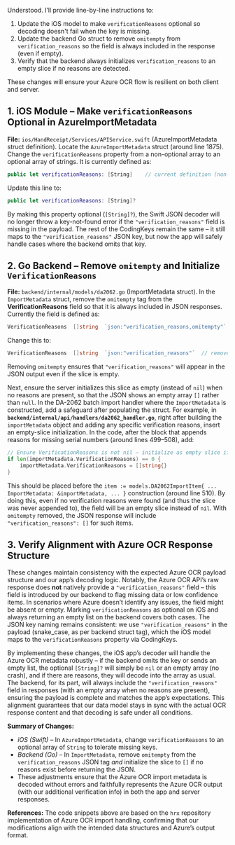 Understood. I’ll provide line-by-line instructions to:

1. Update the iOS model to make `verificationReasons` optional so decoding doesn't fail when the key is missing.
2. Update the backend Go struct to remove `omitempty` from `verification_reasons` so the field is always included in the response (even if empty).
3. Verify that the backend always initializes `verification_reasons` to an empty slice if no reasons are detected.

These changes will ensure your Azure OCR flow is resilient on both client and server.


## 1. **iOS Module – Make `verificationReasons` Optional in AzureImportMetadata**

**File:** `ios/HandReceipt/Services/APIService.swift` (AzureImportMetadata struct definition). Locate the `AzureImportMetadata` struct (around line 1875). Change the `verificationReasons` property from a non-optional array to an optional array of strings. It is currently defined as:

```swift
public let verificationReasons: [String]    // current definition (non-optional):contentReference[oaicite:1]{index=1}
```

Update this line to:

```swift
public let verificationReasons: [String]?
```

By making this property optional (`[String]?`), the Swift JSON decoder will no longer throw a key-not-found error if the `"verification_reasons"` field is missing in the payload. The rest of the CodingKeys remain the same – it still maps to the `"verification_reasons"` JSON key, but now the app will safely handle cases where the backend omits that key.

## 2. **Go Backend – Remove `omitempty` and Initialize `VerificationReasons`**

**File:** `backend/internal/models/da2062.go` (ImportMetadata struct). In the `ImportMetadata` struct, remove the `omitempty` tag from the **VerificationReasons** field so that it is always included in JSON responses. Currently the field is defined as:

```go
VerificationReasons  []string  `json:"verification_reasons,omitempty"`  // omits field if empty:contentReference[oaicite:3]{index=3}
```

Change this to:

```go
VerificationReasons  []string  `json:"verification_reasons"`  // removed omitempty  
```

Removing `omitempty` ensures that `"verification_reasons"` will appear in the JSON output even if the slice is empty.

Next, ensure the server initializes this slice as empty (instead of `nil`) when no reasons are present, so that the JSON shows an empty array `[]` rather than `null`. In the DA-2062 batch import handler where the `ImportMetadata` is constructed, add a safeguard after populating the struct. For example, in **`backend/internal/api/handlers/da2062_handler.go`**, right after building the `importMetadata` object and adding any specific verification reasons, insert an empty-slice initialization. In the code, after the block that appends reasons for missing serial numbers (around lines 499–508), add:

```go
// Ensure VerificationReasons is not nil – initialize as empty slice if no reasons were added
if len(importMetadata.VerificationReasons) == 0 {
    importMetadata.VerificationReasons = []string{}
}
```

This should be placed before the `item := models.DA2062ImportItem{ ... ImportMetadata: &importMetadata, ... }` construction (around line 510). By doing this, even if no verification reasons were found (and thus the slice was never appended to), the field will be an empty slice instead of `nil`. With `omitempty` removed, the JSON response will include `"verification_reasons": []` for such items.

## 3. **Verify Alignment with Azure OCR Response Structure**

These changes maintain consistency with the expected Azure OCR payload structure and our app’s decoding logic. Notably, the Azure OCR API’s raw response does **not** natively provide a `"verification_reasons"` field – this field is introduced by our backend to flag missing data or low confidence items. In scenarios where Azure doesn’t identify any issues, the field might be absent or empty. Marking `verificationReasons` as optional on iOS and always returning an empty list on the backend covers both cases. The JSON key naming remains consistent: we use `"verification_reasons"` in the payload (snake\_case, as per backend struct tag), which the iOS model maps to the `verificationReasons` property via CodingKeys.

By implementing these changes, the iOS app’s decoder will handle the Azure OCR metadata robustly – if the backend omits the key or sends an empty list, the optional `[String]?` will simply be `nil` or an empty array (no crash), and if there are reasons, they will decode into the array as usual. The backend, for its part, will always include the `"verification_reasons"` field in responses (with an empty array when no reasons are present), ensuring the payload is complete and matches the app’s expectations. This alignment guarantees that our data model stays in sync with the actual OCR response content and that decoding is safe under all conditions.

**Summary of Changes:**

* *iOS (Swift)* – In `AzureImportMetadata`, change `verificationReasons` to an optional array of `String` to tolerate missing keys.
* *Backend (Go)* – In `ImportMetadata`, remove `omitempty` from the `verification_reasons` JSON tag *and* initialize the slice to `[]` if no reasons exist before returning the JSON.
* These adjustments ensure that the Azure OCR import metadata is decoded without errors and faithfully represents the Azure OCR output (with our additional verification info) in both the app and server responses.

**References:** The code snippets above are based on the `hrx` repository implementation of Azure OCR import handling, confirming that our modifications align with the intended data structures and Azure’s output format.
